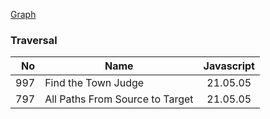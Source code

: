 [Graph](https://leetcode.com/tag/graph/)

### Traversal

|  No | Name                            | Javascript |
|----:|---------------------------------|:----------:|
| 997 | Find the Town Judge             |  21.05.05  |
| 797 | All Paths From Source to Target |  21.05.05  |